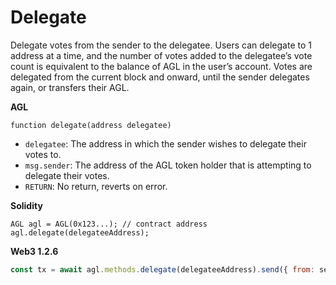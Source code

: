 # Delegate

Delegate votes from the sender to the delegatee. Users can delegate to 1 address at a time, and the number of votes added to the delegatee’s vote count is equivalent to the balance of AGL in the user’s account. Votes are delegated from the current block and onward, until the sender delegates again, or transfers their AGL.

**AGL**

```text
function delegate(address delegatee)
```

* `delegatee`: The address in which the sender wishes to delegate their votes to.
* `msg.sender`: The address of the AGL token holder that is attempting to delegate their votes.
* `RETURN`: No return, reverts on error.

**Solidity**

```text
AGL agl = AGL(0x123...); // contract address
agl.delegate(delegateeAddress);
```

**Web3 1.2.6**

```javascript
const tx = await agl.methods.delegate(delegateeAddress).send({ from: sender });
```

